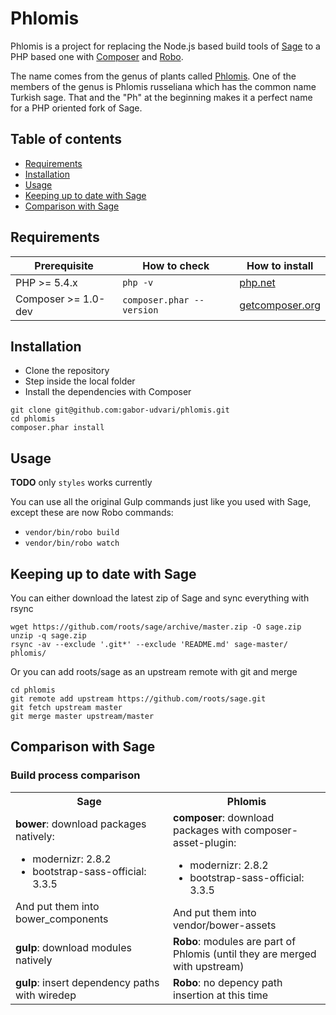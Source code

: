 # Phlomis

Phlomis is a project for replacing the Node.js based build tools of [Sage](https://github.com/roots/sage) to a PHP based one with [Composer](https://getcomposer.org/) and [Robo](http://codegyre.github.io/Robo/).

The name comes from the genus of plants called [Phlomis](https://en.wikipedia.org/wiki/Phlomis). One of the members of the genus is Phlomis russeliana which has the common name Turkish sage. That and the "Ph" at the beginning makes it a perfect name for a PHP oriented fork of Sage.

## Table of contents

- [Requirements](#requirements)
- [Installation](#installation)
- [Usage](#usage)
- [Keeping up to date with Sage](#keeping-up-to-date-with-sage)
- [Comparison with Sage](#comparison-with-sage)

## Requirements

| Prerequisite    | How to check | How to install
| --------------- | ------------ | ------------- |
| PHP >= 5.4.x    | `php -v`     | [php.net](http://php.net/manual/en/install.php) |
| Composer >= 1.0-dev  | `composer.phar --version` | [getcomposer.org](https://getcomposer.org/download/) |

## Installation

- Clone the repository
- Step inside the local folder
- Install the dependencies with Composer

```
git clone git@github.com:gabor-udvari/phlomis.git
cd phlomis
composer.phar install
```

## Usage

__TODO__ only `styles` works currently

You can use all the original Gulp commands just like you used with Sage, except these are now Robo commands:

- `vendor/bin/robo build`
- `vendor/bin/robo watch`

## Keeping up to date with Sage

You can either download the latest zip of Sage and sync everything with rsync

```
wget https://github.com/roots/sage/archive/master.zip -O sage.zip
unzip -q sage.zip
rsync -av --exclude '.git*' --exclude 'README.md' sage-master/ phlomis/
```

Or you can add roots/sage as an upstream remote with git and merge

```
cd phlomis
git remote add upstream https://github.com/roots/sage.git
git fetch upstream master
git merge master upstream/master
```

## Comparison with Sage

### Build process comparison

<table>
<tr>
	<th width="50%">Sage
	<th width="50%">Phlomis
<tr>
	<td>
		<strong>bower</strong>: download packages natively:
		<ul>
			<li>modernizr: 2.8.2
			<li>bootstrap-sass-official: 3.3.5
		</ul>
		And put them into bower_components
	<td>
	  <strong>composer</strong>: download packages with composer-&#8203;asset-plugin:
		<ul>
			<li>modernizr: 2.8.2
			<li>bootstrap-sass-official: 3.3.5
		</ul>
		And put them into vendor/bower-assets
<tr>
<td>
<strong>gulp</strong>: download modules natively
<td>
<strong>Robo</strong>: modules are part of Phlomis (until they are merged with upstream)
<tr>
<td>
<strong>gulp</strong>: insert dependency paths with wiredep
<td>
<strong>Robo</strong>: no depency path insertion at this time
</table>
